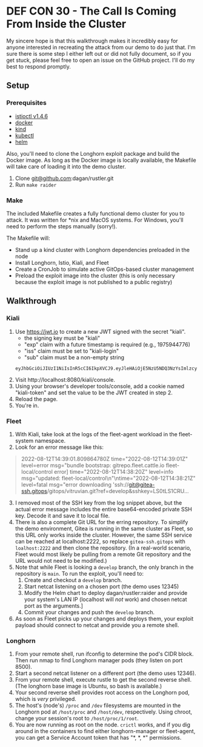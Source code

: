 # DEF CON 30 - The Call Is Coming From Inside the Cluster

My sincere hope is that this walkthrough makes it incredibly easy for anyone interested in recreating the attack from our demo to do just that. I'm sure there is some step I either left out or did not fully document, so if you get stuck, please feel free to open an issue on the GitHub project. I'll do my best to respond promptly.

## Setup

### Prerequisites

- [istioctl v1.4.6](https://github.com/istio/istio/releases/tag/1.4.6)
- [docker](https://docs.docker.com/get-docker/)
- [kind](https://kind.sigs.k8s.io/docs/user/quick-start/#installation)
- [kubectl](https://kubernetes.io/docs/tasks/tools/#kubectl)
- [helm](https://helm.sh/docs/intro/install/)

Also, you'll need to clone the Longhorn exploit package and build the Docker image. As long as the Docker image is locally available, the Makefile will take care of loading it into the demo cluster.
1. Clone git@github.com:dagan/rustler.git
2. Run ```make raider```

### Make

The included Makefile creates a fully functional demo cluster for you to attack. It was written for *nix and MacOS systems. For Windows, you'll need to perform the steps manually (sorry!).

The Makefile will:
 - Stand up a kind cluster with Longhorn dependencies preloaded in the node
 - Install Longhorn, Istio, Kiali, and Fleet
 - Create a CronJob to simulate active GitOps-based cluster management
 - Preload the exploit image into the cluster (this is only necessary because the exploit image is not published to a public registry)

## Walkthrough

### Kiali

1. Use https://jwt.io to create a new JWT signed with the secret "kiali".
    - the signing key must be "kiali"
    - "exp" claim with a future timestamp is required (e.g., 1975944776)
    - "iss" claim must be set to "kiali-login"
    - "sub" claim must be a non-empty string
   ```
   eyJhbGciOiJIUzI1NiIsInR5cCI6IkpXVCJ9.eyJleHAiOjE5NzU5NDQ3NzYsImlzcyI6ImtpYWxpLWxvZ2luIiwic3ViIjoiMTMzNyBoYXhvciJ9.Ub63IF6JujWvPc9AEzj4QbE1hjRujEB3Q4kOxabDzUo
   ```
2. Visit http://localhost:8080/kiali/console.
3. Using your browser's developer tools/console, add a cookie named "kiali-token" and set the value to be the JWT created in step 2.
4. Reload the page.
5. You're in.

### Fleet

1. With Kiali, take look at the logs of the fleet-agent workload in the fleet-system namespace.
2. Look for an error message like this:
 > 2022-08-12T14:39:01.809864780Z time="2022-08-12T14:39:01Z" level=error msg="bundle bootstrap: gitrepo.fleet.cattle.io fleet-local/control error] time=\"2022-08-12T14:38:20Z\" level=info msg=\"updated: fleet-local/control\\n\"\ntime=\"2022-08-12T14:38:21Z\" level=fatal msg=\"error downloading 'ssh://git@gitea-ssh.gitops/gitops/vitruvian.git?ref=develop&sshkey=LS0tLS1CRU...
3. I removed most of the SSH key from the log snippet above, but the actual error message includes the entire base64-encoded private SSH key. Decode it and save it to local file.
4. There is also a complete Git URL for the erring repository. To simplify the demo environment, Gitea is running in the same cluster as Fleet, so this URL only works inside the cluster. However, the same SSH service can be reached at localhost:2222, so replace ```gitea-ssh.gitops``` with ```loalhost:2222``` and then clone the repository. (In a real-world scenario, Fleet would most likely be pulling from a remote Git repository and the URL would not need to be modified.)
5. Note that while Fleet is looking a ```develop``` branch, the only branch in the repository is ```main```. To run the exploit, you'll need to:
   1. Create and checkout a ```develop``` branch.
   2. Start netcat listening on a chosen port (the demo uses 12345)
   3. Modify the Helm chart to deploy dagan/rustler:raider and provide your system's LAN IP (localhost will _not_ work) and chosen netcat port as the arguments.]
   4. Commit your changes and push the ```develop``` branch.
6. As soon as Fleet picks up your changes and deploys them, your exploit payload should connect to netcat and provide you a remote shell.

### Longhorn

1. From your remote shell, run ifconfig to determine the pod's CIDR block. Then run nmap to find Longhorn manager pods (they listen on port 8500).
2. Start a second netcat listener on a different port (the demo uses 12346).
3. From your remote shell, execute rustle to get the second reverse shell. (The longhorn base image is Ubuntu, so bash is available.)
4. Your second reverse shell provides root access on the Longhorn pod, which is _very_ privileged.
5. The host's (node's) ```/proc``` and ```/dev``` filesystems are mounted in the Longhorn pod at ```/host/proc``` and ```/host/dev```, respectively. Using chroot, change your session's root to ```/host/proc/1/root```.
6. You are now running as root on the node. ```crictl``` works, and if you dig around in the containers to find either longhorn-manager or fleet-agent, you can get a Service Account token that has "*, *, *" permissions.